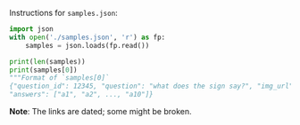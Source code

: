 Instructions for `samples.json`:
```python
import json
with open('./samples.json', 'r') as fp:
    samples = json.loads(fp.read())

print(len(samples))
print(samples[0])
"""Format of `samples[0]`
{"question_id": 12345, "question": "what does the sign say?", "img_url": "http:/link/to/flickr/url",
"answers": ["a1", "a2", ..., "a10"]}
```

**Note**: The links are dated; some might be broken.


